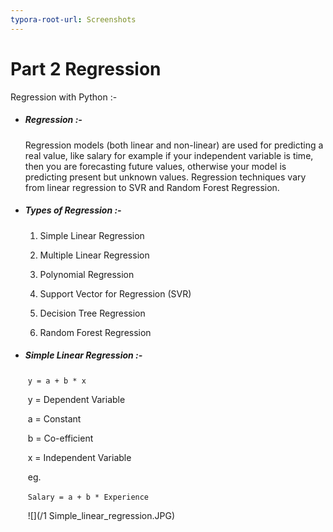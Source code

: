 ```yaml
---
typora-root-url: Screenshots
---
```


# Part 2 Regression
 Regression with Python :-

- ##### Regression :-  

   Regression models (both linear and non-linear) are used for predicting a real value, like salary for example if your independent variable is time, then you are forecasting future values, otherwise your model is predicting present but unknown values. Regression techniques vary from linear regression to SVR and Random Forest Regression.

  

- ##### Types of Regression :- 

  1. Simple Linear Regression

  2. Multiple Linear Regression

  3. Polynomial Regression

  4. Support Vector for Regression (SVR)

  5. Decision Tree Regression

  6. Random Forest Regression

     

- ##### Simple Linear Regression :-

  ​			`y = a + b * x`

  ​			y = Dependent Variable

  ​			a = Constant

  ​			b = Co-efficient

  ​			x = Independent Variable

  ​	eg. 

  ​			`Salary = a + b * Experience`

  ​		![](/1 Simple_linear_regression.JPG)


